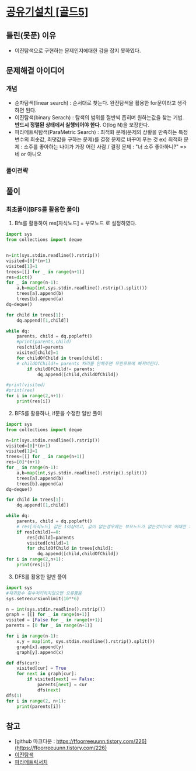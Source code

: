 # [공유기설치 [골드5]](https://www.acmicpc.net/problem/2110)


## 틀린(못푼) 이유 
* 이진탐색으로 구현하는 문제인지에대한 감을 잡지 못하였다. 

## 문제해결 아이디어

### 개념
* 순차탐색(linear search) : 순서대로 찾는다. 완전탐색을 활용한 for문이라고 생각하면 된다.  
* 이진탐색(binary Serach) : 탐색의 범위를 절반씩 좁히며 원하는값을 찾는 기법. <b>반드시 정렬된 상태에서 실행되어야 한다.</b> O(log N)을 보장한다. 
* 파라메트릭탐색(ParaMetric Search) : 최적화 문제(문제의 상황을 만족하는 특정 변수의 최솟값, 최댓값을 구하는 문제)를 결정 문제로 바꾸어 푸는 것
 ex) 최적화 문제 : 소주를 좋아하는 나이가 가장 어린 사람 / 결정 문제 : "너 소주 좋아하니?" => 네 or 아니오
 

### 풀이전략



## 풀이

### 최초풀이(BFS를 활용한 풀이)
1. Bfs를 활용하여 res[자식노드] = 부모노드 로 설정하였다.  
```python
import sys
from collections import deque


n=int(sys.stdin.readline().rstrip())
visited=[0]*(n+1)
visited[1]=1
trees=[[] for _ in range(n+1)]
res=dict()
for _ in range(n-1):
    a,b=map(int,sys.stdin.readline().rstrip().split())
    trees[a].append(b)
    trees[b].append(a)
dq=deque()

for child in trees[1]:
    dq.append([1,child])

while dq:
    parents, child = dq.popleft()
    #print(parents,child)
    res[child]=parents
    visited[child]=1
    for childOfChild in trees[child]:
    # childOfChild!= parents 처리를 안해주면 무한루프에 빠져버린다.
        if childOfChild!= parents:
            dq.append([child,childOfChild])

#print(visited)
#print(res)
for i in range(2,n+1):
    print(res[i])
```

2. BFS를 활용하나, if문을 수정한 일반 풀이
```python
import sys
from collections import deque

n=int(sys.stdin.readline().rstrip())
visited=[0]*(n+1)
visited[1]=1
trees=[[] for _ in range(n+1)]
res=[0]*(n+1)
for _ in range(n-1):
    a,b=map(int,sys.stdin.readline().rstrip().split())
    trees[a].append(b)
    trees[b].append(a)
dq=deque()

for child in trees[1]:
    dq.append([1,child])

while dq:
    parents, child = dq.popleft()
    # res[자식노드] 값은 1이상이고, 값이 없는경우에는 부모노드가 없는것이므로 이때만 처리해주면됨. 
    if res[child]==0:
        res[child]=parents
        visited[child]=1
        for childOfChild in trees[child]:
            dq.append([child,childOfChild])
for i in range(2,n+1):
    print(res[i])
```

3. DFS를 활용한 일반 풀이
```python
import sys
#재귀함수 횟수처리하지않으면 오류뿜움
sys.setrecursionlimit(10**6)

n = int(sys.stdin.readline().rstrip())
graph = [[] for _ in range(n+1)]
visited = [False for _ in range(n+1)]
parents = [0 for _ in range(n+1)]

for i in range(n-1):
    x,y = map(int, sys.stdin.readline().rstrip().split())
    graph[x].append(y)
    graph[y].append(x)

def dfs(cur):
    visited[cur] = True
    for next in graph[cur]:
        if visited[next] == False:
            parents[next] = cur
            dfs(next)
dfs(1)
for i in range(2, n+1):
    print(parents[i])
```



## 참고
* [github 마크다운 : https://ffoorreeuunn.tistory.com/226](https://ffoorreeuunn.tistory.com/226)
* [이진탐색](https://heytech.tistory.com/64)
* [파라메트릭서치](https://sarah950716.tistory.com/16)
